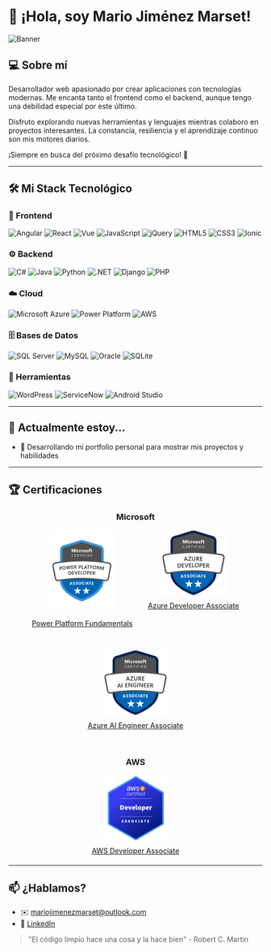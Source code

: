 # 👋 ¡Hola, soy Mario Jiménez Marset!

![Banner](https://i.pinimg.com/originals/38/a7/69/38a769ed038d1bf50a2a052e458c6f3b.gif)

## 💻 Sobre mí
Desarrollador web apasionado por crear aplicaciones con tecnologías modernas. Me encanta tanto el frontend como el backend, aunque tengo una debilidad especial por este último. 

Disfruto explorando nuevas herramientas y lenguajes mientras colaboro en proyectos interesantes. La constancia, resiliencia y el aprendizaje continuo son mis motores diarios.

¡Siempre en busca del próximo desafío tecnológico! 🚀

---

## 🛠️ Mi Stack Tecnológico

### 🎨 Frontend
![Angular](https://img.shields.io/badge/-Angular-DD0031?style=flat-square&logo=angular)
![React](https://img.shields.io/badge/-React-61DAFB?style=flat-square&logo=react&logoColor=black)
![Vue](https://img.shields.io/badge/-Vue-4FC08D?style=flat-square&logo=vue.js&logoColor=white)
![JavaScript](https://img.shields.io/badge/-JavaScript-F7DF1E?style=flat-square&logo=javascript&logoColor=black)
![jQuery](https://img.shields.io/badge/-jQuery-0769AD?style=flat-square&logo=jquery&logoColor=white)
![HTML5](https://img.shields.io/badge/-HTML5-E34F26?style=flat-square&logo=html5&logoColor=white)
![CSS3](https://img.shields.io/badge/-CSS3-1572B6?style=flat-square&logo=css3)
![Ionic](https://img.shields.io/badge/-Ionic-3880FF?style=flat-square&logo=ionic&logoColor=white)

### ⚙️ Backend
![C#](https://img.shields.io/badge/-C%23-239120?style=flat-square&logo=c-sharp&logoColor=white)
![Java](https://img.shields.io/badge/-Java-007396?style=flat-square&logo=java&logoColor=white)
![Python](https://img.shields.io/badge/-Python-3776AB?style=flat-square&logo=python&logoColor=white)
![.NET](https://img.shields.io/badge/-.NET-512BD4?style=flat-square&logo=.net&logoColor=white)
![Django](https://img.shields.io/badge/-Django-092E20?style=flat-square&logo=django)
![PHP](https://img.shields.io/badge/-PHP-777BB4?style=flat-square&logo=php&logoColor=white)

### ☁️ Cloud
![Microsoft Azure](https://img.shields.io/badge/-Azure-0078D4?style=flat-square&logo=microsoft-azure&logoColor=white)
![Power Platform](https://img.shields.io/badge/-Power%20Platform-742774?style=flat-square&logo=microsoft-powerapps&logoColor=white)
![AWS](https://img.shields.io/badge/-AWS-FF9900?style=flat-square&logo=amazon-aws&logoColor=white)

### 🗄️ Bases de Datos
![SQL Server](https://img.shields.io/badge/-SQL%20Server-CC2927?style=flat-square&logo=microsoft-sql-server&logoColor=white)
![MySQL](https://img.shields.io/badge/-MySQL-4479A1?style=flat-square&logo=mysql&logoColor=white)
![Oracle](https://img.shields.io/badge/-Oracle-FF0000?style=flat-square&logo=oracle&logoColor=white)
![SQLite](https://img.shields.io/badge/-SQLite-003B57?style=flat-square&logo=sqlite&logoColor=white)

### 🧰 Herramientas
![WordPress](https://img.shields.io/badge/-WordPress-21759B?style=flat-square&logo=wordpress&logoColor=white)
![ServiceNow](https://img.shields.io/badge/-ServiceNow-00A1E0?style=flat-square&logo=servicenow&logoColor=white)
![Android Studio](https://img.shields.io/badge/-Android%20Studio-3DDC84?style=flat-square&logo=android-studio&logoColor=white)

---

## 🌱 Actualmente estoy...
- 💼 Desarrollando mi portfolio personal para mostrar mis proyectos y habilidades
---

## 🏆 Certificaciones

<div align="center">
  <h3>Microsoft</h3>
  <div style="display: flex; justify-content: center; gap: 30px; flex-wrap: wrap; margin-bottom: 40px;">
    <div align="center">
      <a href="https://learn.microsoft.com/es-es/users/mariojimenezmarset-5547/credentials/49fe011e61bf1ec8?ref=https%3A%2F%2Fwww.linkedin.com%2F">
        <img src="./assets/power_platform_developer.png" alt="Power Platform Fundamentals" width="130px" />
        <p style="margin-top: 8px; color: #333; font-weight: 500;">Power Platform Fundamentals</p>
      </a>
    </div>
    <div align="center">
      <a href="https://learn.microsoft.com/api/credentials/share/es-es/MarioJimenezMarset-5547/C0A404BD8891E1B1?sharingId=1C9169A92F4DA389">
        <img src="./assets/azure_developer.png" alt="Azure Developer Associate" width="130px" />
        <p style="margin-top: 8px; color: #333; font-weight: 500;">Azure Developer Associate</p>
      </a>
    </div>
    <div align="center">
      <a href="https://learn.microsoft.com/api/credentials/share/es-es/MarioJimenezMarset-5547/9F6B4692A8B7C08A?sharingId=1C9169A92F4DA389">
        <img src="./assets/azure_ai_engineer.png" alt="Azure AI Engineer Associate" width="130px" />
        <p style="margin-top: 8px; color: #333; font-weight: 500;">Azure AI Engineer Associate</p>
      </a>
    </div>
  </div>
  <h3>AWS</h3>
  <div align="center" style="margin-bottom: 20px;">
    <a href="https://signin.aws.amazon.com/">
      <img src="./assets/aws_developer.png" alt="AWS Developer Associate" width="130px" />
      <p style="margin-top: 8px; color: #333; font-weight: 500;">AWS Developer Associate</p>
    </a>
  </div>
</div>

---

## 📫 ¿Hablamos?
- ✉️ [mariojimenezmarset@outlook.com](mailto:mariojimenezmarset@outlook.com)
- 🔗 [LinkedIn](https://www.linkedin.com/in/mario-jiménez-marset-51489825a)

> "El código limpio hace una cosa y la hace bien" - Robert C. Martin
